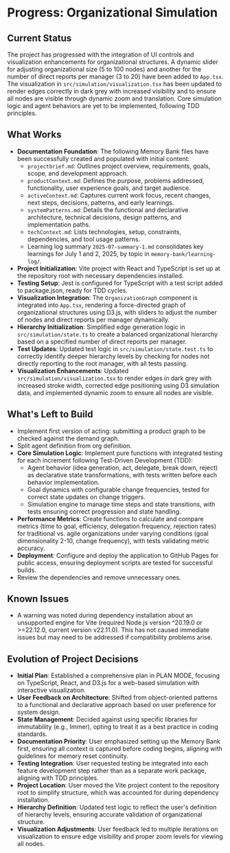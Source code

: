 # Progress: Organizational Simulation

## Current Status
The project has progressed with the integration of UI controls and visualization enhancements for organizational structures. A dynamic slider for adjusting organizational size (5 to 100 nodes) and another for the number of direct reports per manager (3 to 20) have been added to `App.tsx`. The visualization in `src/simulation/visualization.tsx` has been updated to render edges correctly in dark grey with increased visibility and to ensure all nodes are visible through dynamic zoom and translation. Core simulation logic and agent behaviors are yet to be implemented, following TDD principles.

## What Works
- **Documentation Foundation**: The following Memory Bank files have been successfully created and populated with initial content:
  - `projectbrief.md`: Outlines project overview, requirements, goals, scope, and development approach.
  - `productContext.md`: Defines the purpose, problems addressed, functionality, user experience goals, and target audience.
  - `activeContext.md`: Captures current work focus, recent changes, next steps, decisions, patterns, and early learnings.
  - `systemPatterns.md`: Details the functional and declarative architecture, technical decisions, design patterns, and implementation paths.
  - `techContext.md`: Lists technologies, setup, constraints, dependencies, and tool usage patterns.
  - Learning log summary `2025-07-summary-1.md` consolidates key learnings for July 1 and 2, 2025, by topic in `memory-bank/learning-log/`.
- **Project Initialization**: Vite project with React and TypeScript is set up at the repository root with necessary dependencies installed.
- **Testing Setup**: Jest is configured for TypeScript with a test script added to package.json, ready for TDD cycles.
- **Visualization Integration**: The `OrganizationGraph` component is integrated into `App.tsx`, rendering a force-directed graph of organizational structures using D3.js, with sliders to adjust the number of nodes and direct reports per manager dynamically.
- **Hierarchy Initialization**: Simplified edge generation logic in `src/simulation/state.ts` to create a balanced organizational hierarchy based on a specified number of direct reports per manager.
- **Test Updates**: Updated test logic in `src/simulation/state.test.ts` to correctly identify deeper hierarchy levels by checking for nodes not directly reporting to the root manager, with all tests passing.
- **Visualization Enhancements**: Updated `src/simulation/visualization.tsx` to render edges in dark grey with increased stroke width, corrected edge positioning using D3 simulation data, and implemented dynamic zoom to ensure all nodes are visible.

## What's Left to Build
- Implement first version of acting: submitting a product graph to be checked against the demand graph.
- Split agent definition from org definition.
- **Core Simulation Logic**: Implement pure functions with integrated testing for each increment following Test-Driven Development (TDD):
  - Agent behavior (idea generation, act, delegate, break down, reject) as declarative state transformations, with tests written before each behavior implementation.
  - Goal dynamics with configurable change frequencies, tested for correct state updates on change triggers.
  - Simulation engine to manage time steps and state transitions, with tests ensuring correct progression and state handling.
- **Performance Metrics**: Create functions to calculate and compare metrics (time to goal, efficiency, delegation frequency, rejection rates) for traditional vs. agile organizations under varying conditions (goal dimensionality 2-10, change frequency), with tests validating metric accuracy.
- **Deployment**: Configure and deploy the application to GitHub Pages for public access, ensuring deployment scripts are tested for successful builds.
- Review the dependencies and remove unnecessary ones.

## Known Issues
- A warning was noted during dependency installation about an unsupported engine for Vite (required Node.js version ^20.19.0 or >=22.12.0, current version v22.11.0). This has not caused immediate issues but may need to be addressed if compatibility problems arise.

## Evolution of Project Decisions
- **Initial Plan**: Established a comprehensive plan in PLAN MODE, focusing on TypeScript, React, and D3.js for a web-based simulation with interactive visualization.
- **User Feedback on Architecture**: Shifted from object-oriented patterns to a functional and declarative approach based on user preference for system design.
- **State Management**: Decided against using specific libraries for immutability (e.g., Immer), opting to treat it as a best practice in coding standards.
- **Documentation Priority**: User emphasized setting up the Memory Bank first, ensuring all context is captured before coding begins, aligning with guidelines for memory reset continuity.
- **Testing Integration**: User requested testing be integrated into each feature development step rather than as a separate work package, aligning with TDD principles.
- **Project Location**: User moved the Vite project content to the repository root to simplify structure, which was accounted for during dependency installation.
- **Hierarchy Definition**: Updated test logic to reflect the user's definition of hierarchy levels, ensuring accurate validation of organizational structure.
- **Visualization Adjustments**: User feedback led to multiple iterations on visualization to ensure edge visibility and proper zoom levels for viewing all nodes.
